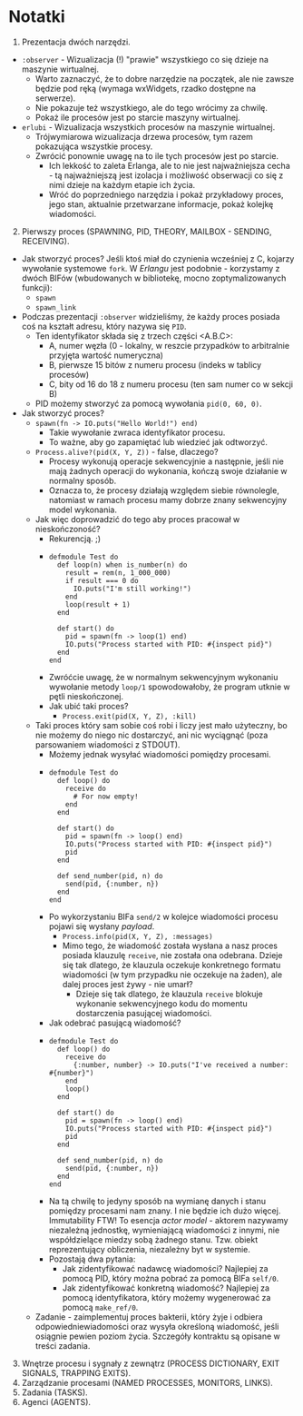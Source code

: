 # Notatki

1. Prezentacja dwóch narzędzi.
  - `:observer` - Wizualizacja (!) "prawie" wszystkiego co się dzieje na maszynie wirtualnej.
    - Warto zaznaczyć, że to dobre narzędzie na początek, ale nie zawsze będzie
      pod ręką (wymaga wxWidgets, rzadko dostępne na serwerze).
    - Nie pokazuje też wszystkiego, ale do tego wrócimy za chwilę.
    - Pokaż ile procesów jest po starcie maszyny wirtualnej.
  - `erlubi` - Wizualizacja wszystkich procesów na maszynie wirtualnej.
    - Trójwymiarowa wizualizacja drzewa procesów, tym razem pokazująca wszystkie procesy.
    - Zwrócić ponownie uwagę na to ile tych procesów jest po starcie.
      - Ich lekkość to zaleta Erlanga, ale to nie jest najważniejsza cecha - tą
        najważniejszą jest izolacja i możliwość obserwacji co się z nimi dzieje
        na każdym etapie ich życia.
      - Wróć do poprzedniego narzędzia i pokaż przykładowy proces, jego stan,
        aktualnie przetwarzane informacje, pokaż kolejkę wiadomości.

2. Pierwszy proces (SPAWNING, PID, THEORY, MAILBOX - SENDING, RECEIVING).
  - Jak stworzyć proces? Jeśli ktoś miał do czynienia wcześniej z C, kojarzy
    wywołanie systemowe `fork`. W *Erlangu* jest podobnie - korzystamy z dwóch
    BIFów (wbudowanych w bibliotekę, mocno zoptymalizowanych funkcji):
    - `spawn`
    - `spawn_link`
  - Podczas prezentacji `:observer` widzieliśmy, że każdy proces posiada coś na
    kształt adresu, który nazywa się `PID`.
    - Ten identyfikator składa się z trzech części <A.B.C>:
      - A, numer węzła (0 - lokalny, w reszcie przypadków to arbitralnie
        przyjęta wartość numeryczna)
      - B, pierwsze 15 bitów z numeru procesu (indeks w tablicy procesów)
      - C, bity od 16 do 18 z numeru procesu (ten sam numer co w sekcji B)
    - PID możemy stworzyć za pomocą wywołania `pid(0, 60, 0)`.
  - Jak stworzyć proces?
    - `spawn(fn -> IO.puts("Hello World!") end)`
      - Takie wywołanie zwraca identyfikator procesu.
      - To ważne, aby go zapamiętać lub wiedzieć jak odtworzyć.
    - `Process.alive?(pid(X, Y, Z))` - false, dlaczego?
      - Procesy wykonują operacje sekwencyjnie a następnie, jeśli nie mają
        żadnych operacji do wykonania, kończą swoje działanie w normalny sposób.
      - Oznacza to, że procesy działają względem siebie równolegle, natomiast w
        ramach procesu mamy dobrze znany sekwencyjny model wykonania.
    - Jak więc doprowadzić do tego aby proces pracował w nieskończoność?
      - Rekurencją. ;)
      - ```
        defmodule Test do
          def loop(n) when is_number(n) do
            result = rem(n, 1_000_000)
            if result === 0 do
              IO.puts("I'm still working!")
            end
            loop(result + 1)
          end

          def start() do
            pid = spawn(fn -> loop(1) end)
            IO.puts("Process started with PID: #{inspect pid}")
          end
        end
        ```
      - Zwróćcie uwagę, że w normalnym sekwencyjnym wykonaniu wywołanie metody
        `loop/1` spowodowałoby, że program utknie w pętli nieskończonej.
      - Jak ubić taki proces?
        - `Process.exit(pid(X, Y, Z), :kill)`
    - Taki proces który sam sobie coś robi i liczy jest mało użyteczny, bo nie
      możemy do niego nic dostarczyć, ani nic wyciągnąć (poza parsowaniem
      wiadomości z STDOUT).
      - Możemy jednak wysyłać wiadomości pomiędzy procesami.
      - ```
        defmodule Test do
          def loop() do
            receive do
              # For now empty!
            end
          end

          def start() do
            pid = spawn(fn -> loop() end)
            IO.puts("Process started with PID: #{inspect pid}")
            pid
          end

          def send_number(pid, n) do
            send(pid, {:number, n})
          end
        end
        ```
      - Po wykorzystaniu BIFa `send/2` w kolejce wiadomości procesu pojawi się
        wysłany *payload*.
        - `Process.info(pid(X, Y, Z), :messages)`
        - Mimo tego, że wiadomość została wysłana a nasz proces posiada klauzulę
          `receive`, nie została ona odebrana. Dzieje się tak dlatego, że
          klauzula oczekuje konkretnego formatu wiadomości (w tym przypadku nie
          oczekuje na żaden), ale dalej proces jest żywy - nie umarł?
          - Dzieje się tak dlatego, że klauzula `receive` blokuje wykonanie
            sekwencyjnego kodu do momentu dostarczenia pasującej wiadomości.
      - Jak odebrać pasującą wiadomość?
      - ```
        defmodule Test do
          def loop() do
            receive do
              {:number, number} -> IO.puts("I've received a number: #{number}")
            end
            loop()
          end

          def start() do
            pid = spawn(fn -> loop() end)
            IO.puts("Process started with PID: #{inspect pid}")
            pid
          end

          def send_number(pid, n) do
            send(pid, {:number, n})
          end
        end
        ```
      - Na tą chwilę to jedyny sposób na wymianę danych i stanu pomiędzy
        procesami nam znany. I nie będzie ich dużo więcej. Immutability FTW! To
        esencja *actor model* - aktorem nazywamy niezależną jednostkę,
        wymieniającą wiadomości z innymi, nie współdzielące miedzy sobą żadnego
        stanu. Tzw. obiekt reprezentujący obliczenia, niezależny byt w systemie.
      - Pozostają dwa pytania:
        - Jak zidentyfikować nadawcę wiadomości? Najlepiej za pomocą PID, który
          można pobrać za pomocą BIFa `self/0`.
        - Jak zidentyfikować konkretną wiadomość? Najlepiej za pomocą
          identyfikatora, który możemy wygenerować za pomocą `make_ref/0`.
    - Zadanie - zaimplementuj proces bakterii, który żyje i odbiera
      odpowiedniewiadomości oraz wysyła określoną wiadomość, jeśli osiągnie
      pewien poziom życia. Szczegóły kontraktu są opisane w treści zadania.

3. Wnętrze procesu i sygnały z zewnątrz (PROCESS DICTIONARY, EXIT SIGNALS, TRAPPING EXITS).
4. Zarządzanie procesami (NAMED PROCESSES, MONITORS, LINKS).
5. Zadania (TASKS).
6. Agenci (AGENTS).
